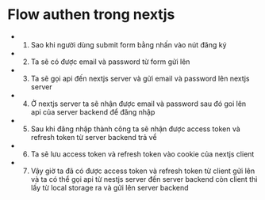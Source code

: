 # Flow authen trong nextjs

- 1. Sao khi người dùng submit form bằng nhấn vào nút đăng ký
- 2. Ta sẽ có được email và password từ form gửi lên
- 3. Ta sẽ gọi api đến nextjs server và gửi email và password lên nextjs server
- 4. Ở nextjs server ta sẽ nhận được email và password sau đó goi lên api của server backend để đăng nhập
- 5. Sau khi đăng nhập thành công ta sẽ nhận được access token và refresh token từ server backend trả về
- 6. Ta sẽ lưu access token và refresh token vào cookie của nextjs client
- 7. Vậy giờ ta đã có được access token và refresh token từ client gửi lên và ta có thể gọi api từ nestjs server đến server backend còn client thì lấy từ local storage ra và gửi lên server backend
